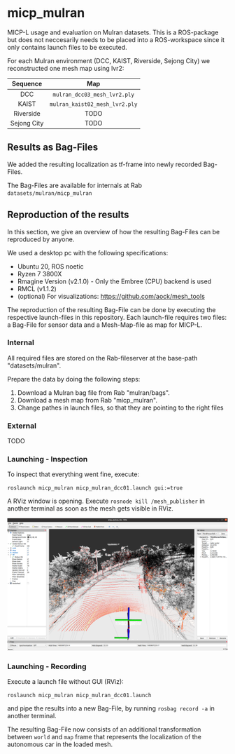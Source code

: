 # micp_mulran

MICP-L usage and evaluation on Mulran datasets. This is a ROS-package but does not neccesarily needs to be placed into a ROS-workspace since it only contains launch files to be executed.

For each Mulran environment (DCC, KAIST, Riverside, Sejong City) we reconstructed one mesh map using lvr2:

|     Sequence       |   Map     |
|:-------------:|:---------------:|
| DCC | `mulran_dcc03_mesh_lvr2.ply`  |
| KAIST | `mulran_kaist02_mesh_lvr2.ply` |
| Riverside | TODO |
| Sejong City | TODO |

## Results as Bag-Files

We added the resulting localization as tf-frame into newly recorded Bag-Files.

The Bag-Files are available for internals at Rab `datasets/mulran/micp_mulran`

## Reproduction of the results

In this section, we give an overview of how the resulting Bag-Files can be reproduced by anyone.

We used a desktop pc with the following specifications:
- Ubuntu 20, ROS noetic
- Ryzen 7 3800X
- Rmagine Version (v2.1.0) - Only the Embree (CPU) backend is used
- RMCL (v1.1.2)
- (optional) For visualizations: https://github.com/aock/mesh_tools

The reproduction of the resulting Bag-File can be done by executing the respective launch-files in this repository. Each launch-file requires two files: a Bag-File for sensor data and a Mesh-Map-file as map for MICP-L.

### Internal

All required files are stored on the Rab-fileserver at the base-path "datasets/mulran".

Prepare the data by doing the following steps:
1. Download a Mulran bag file from Rab "mulran/bags".
2. Download a mesh map from Rab "micp_mulran".
3. Change pathes in launch files, so that they are pointing to the right files




### External

TODO


### Launching - Inspection

To inspect that everything went fine, execute:

```console
roslaunch micp_mulran micp_mulran_dcc01.launch gui:=true
```

A RViz window is opening. Execute `rosnode kill /mesh_publisher` in another terminal as soon as the mesh gets visible in RViz.

![Teaser](dat/micp_mulran.png)

### Launching - Recording

Execute a launch file without GUI (RViz):

```console
roslaunch micp_mulran micp_mulran_dcc01.launch
```

and pipe the results into a new Bag-File, by running `rosbag record -a` in another terminal.

The resulting Bag-File now consists of an additional transformation between `world` and `map` frame that represents the localization of the autonomous car in the loaded mesh.
